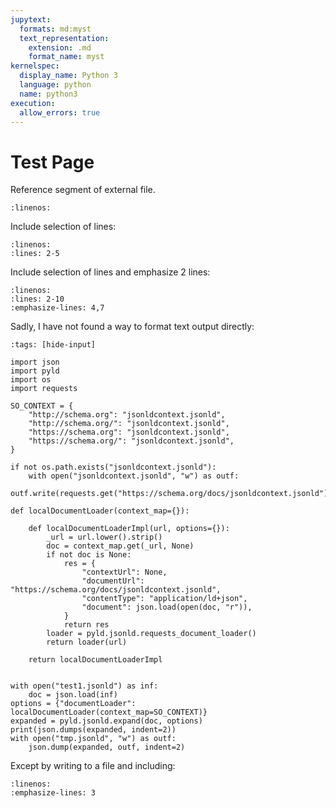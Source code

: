 ```yaml
---
jupytext:
  formats: md:myst
  text_representation:
    extension: .md
    format_name: myst
kernelspec:
  display_name: Python 3
  language: python
  name: python3
execution:
  allow_errors: true
---
```


# Test Page

Reference segment of external file.

```{literalinclude} test1.jsonld
:linenos:
```

Include selection of lines:

```{literalinclude} test1.jsonld
:linenos:
:lines: 2-5
```

Include selection of lines and emphasize 2 lines:

```{literalinclude} test1.jsonld
:linenos:
:lines: 2-10
:emphasize-lines: 4,7
```

Sadly, I have not found a way to format text output directly:

```{code-cell}
:tags: [hide-input]

import json
import pyld
import os
import requests

SO_CONTEXT = {
    "http://schema.org": "jsonldcontext.jsonld",
    "http://schema.org/": "jsonldcontext.jsonld",
    "https://schema.org": "jsonldcontext.jsonld",
    "https://schema.org/": "jsonldcontext.jsonld",
}

if not os.path.exists("jsonldcontext.jsonld"):
    with open("jsonldcontext.jsonld", "w") as outf:
        outf.write(requests.get("https://schema.org/docs/jsonldcontext.jsonld").text)

def localDocumentLoader(context_map={}):

    def localDocumentLoaderImpl(url, options={}):
        _url = url.lower().strip()
        doc = context_map.get(_url, None)
        if not doc is None:
            res = {
                "contextUrl": None,
                "documentUrl": "https://schema.org/docs/jsonldcontext.jsonld",
                "contentType": "application/ld+json",
                "document": json.load(open(doc, "r")),
            }
            return res
        loader = pyld.jsonld.requests_document_loader()
        return loader(url)
    
    return localDocumentLoaderImpl
    

with open("test1.jsonld") as inf:
    doc = json.load(inf)
options = {"documentLoader": localDocumentLoader(context_map=SO_CONTEXT)}
expanded = pyld.jsonld.expand(doc, options)
print(json.dumps(expanded, indent=2))
with open("tmp.jsonld", "w") as outf:
    json.dump(expanded, outf, indent=2)
```

Except by writing to a file and including:

```{literalinclude} tmp.jsonld
:linenos:
:emphasize-lines: 3
```


